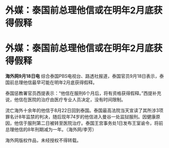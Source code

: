 # 外媒：泰国前总理他信或在明年2月底获得假释

# 外媒：泰国前总理他信或在明年2月底获得假释

**海外网9月18日电** 综合泰国PBS电视台、路透社报道，泰国官员9月18日表示，泰国前总理他信最早可能在明年2月底获得假释。

泰国惩教署官员西提表示：“他信在服刑6个月后，将有资格获得假释。”西提补充说，他信在医院的治疗由医疗专业人员决定，没有时间限制。

流亡海外十余年的他信于8月22日回到泰国。泰国最高法院当天宣读了其所涉3项罪名计8年监禁的判决，随后现年74岁的他信进入曼谷一处监狱服刑。因健康原因，他信于服刑第二日被转至医院治疗。泰国王宫事务处1日发布王室谕令，将前总理他信的8年刑期减为一年。（海外网/李芳）

海外网版权作品，未经授权不得转载。

